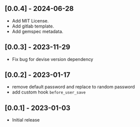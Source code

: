 ## [0.0.4] - 2024-06-28
- Add MIT License.
- Add gitlab template.
- Add gemspec metadata.

## [0.0.3] - 2023-11-29

- Fix bug for devise version dependency

## [0.0.2] - 2023-01-17

- remove default password and replace to random password
- add custom hook `before_user_save`

## [0.0.1] - 2023-01-03

- Initial release
